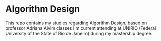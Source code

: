 # Algorithm Design

This repo contains my studies regarding Algorithm Design, based on professor Adriana Alvim classes I'm current attending at UNIRIO (Federal University of the State of Rio de Janeiro) during my mastership degree. 
